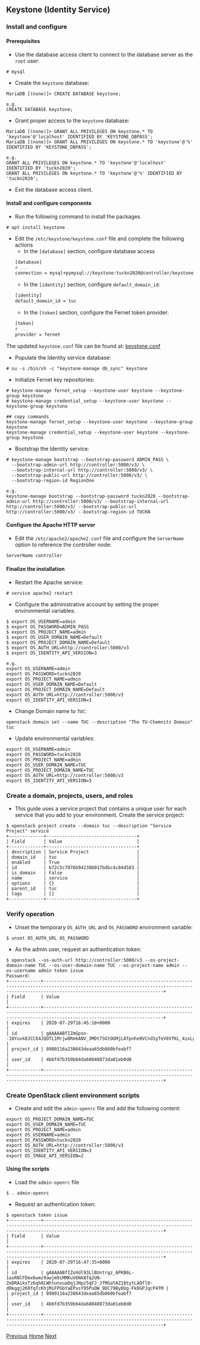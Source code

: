 ## Keystone (Identity Service)
### Install and configure
#### Prerequisites
- Use the database access client to connect to the database server as the ```root``` user:

```
# mysql
```

- Create the ```keystone``` database:
```
MariaDB [(none)]> CREATE DATABASE keystone;

e.g.
CREATE DATABASE keystone;
```

- Grant proper access to the ```keystone``` database:
```
MariaDB [(none)]> GRANT ALL PRIVILEGES ON keystone.* TO 'keystone'@'localhost' IDENTIFIED BY 'KEYSTONE_DBPASS';
MariaDB [(none)]> GRANT ALL PRIVILEGES ON keystone.* TO 'keystone'@'%' IDENTIFIED BY 'KEYSTONE_DBPASS';

e.g.
GRANT ALL PRIVILEGES ON keystone.* TO 'keystone'@'localhost' IDENTIFIED BY 'tuckn2020';
GRANT ALL PRIVILEGES ON keystone.* TO 'keystone'@'%' IDENTIFIED BY 'tuckn2020';
```

- Exit the database access client.

#### Install and configure components
- Run the following command to install the packages
```
# apt install keystone
```

- Edit the ```/etc/keystone/keystone.conf``` file and complete the following actions
  - In the ```[database]``` section, configure database access
  ```bash
  [database]
  # ...
  connection = mysql+pymysql://keystone:tuckn2020@controller/keystone
  ```
  - In the ```[identity]``` section, configure ```default_domain_id```:
  ```bash
  [identity]
  default_domain_id = tuc
  ```
  - In the ```[token]``` section, configure the Fernet token provider:
  ```bash
  [token]
  # ...
  provider = fernet
  ```

The updated ```keystone.conf``` file can be found at: [keystone.conf](https://github.com/kukkalli/OpenStack/blob/master/services/controller/keystone.conf)

- Populate the Identity service database:
```
# su -s /bin/sh -c "keystone-manage db_sync" keystone
```

- Initialize Fernet key repositories:
```
# keystone-manage fernet_setup --keystone-user keystone --keystone-group keystone
# keystone-manage credential_setup --keystone-user keystone --keystone-group keystone

## copy commands
keystone-manage fernet_setup --keystone-user keystone --keystone-group keystone
keystone-manage credential_setup --keystone-user keystone --keystone-group keystone
```

- Bootstrap the Identity service:
```
# keystone-manage bootstrap --bootstrap-password ADMIN_PASS \
  --bootstrap-admin-url http://controller:5000/v3/ \
  --bootstrap-internal-url http://controller:5000/v3/ \
  --bootstrap-public-url http://controller:5000/v3/ \
  --bootstrap-region-id RegionOne

e.g.
keystone-manage bootstrap --bootstrap-password tuckn2020 --bootstrap-admin-url http://controller:5000/v3/ --bootstrap-internal-url http://controller:5000/v3/ --bootstrap-public-url http://controller:5000/v3/ --bootstrap-region-id TUCKN
```

#### Configure the Apache HTTP server
- Edit the ```/etc/apache2/apache2.conf``` file and configure the ```ServerName``` option to reference the controller node:
```bash
ServerName controller
```

#### Finalize the installation
- Restart the Apache service:
```
# service apache2 restart
```

- Configure the administrative account by setting the proper environmental variables:
```
$ export OS_USERNAME=admin
$ export OS_PASSWORD=ADMIN_PASS
$ export OS_PROJECT_NAME=admin
$ export OS_USER_DOMAIN_NAME=Default
$ export OS_PROJECT_DOMAIN_NAME=Default
$ export OS_AUTH_URL=http://controller:5000/v3
$ export OS_IDENTITY_API_VERSION=3

e.g.
export OS_USERNAME=admin
export OS_PASSWORD=tuckn2020
export OS_PROJECT_NAME=admin
export OS_USER_DOMAIN_NAME=Default
export OS_PROJECT_DOMAIN_NAME=Default
export OS_AUTH_URL=http://controller:5000/v3
export OS_IDENTITY_API_VERSION=3
```

- Change Domain name to ```TUC```:
```
openstack domain set --name TUC --description "The TU-Chemnitz Domain" tuc
```

- Update environmental variables:
```
export OS_USERNAME=admin
export OS_PASSWORD=tuckn2020
export OS_PROJECT_NAME=admin
export OS_USER_DOMAIN_NAME=TUC
export OS_PROJECT_DOMAIN_NAME=TUC
export OS_AUTH_URL=http://controller:5000/v3
export OS_IDENTITY_API_VERSION=3
```

### Create a domain, projects, users, and roles
- This guide uses a service project that contains a unique user for each service that you add to your environment. Create the service project:
```
$ openstack project create --domain tuc --description "Service Project" service
+-------------+----------------------------------+
| Field       | Value                            |
+-------------+----------------------------------+
| description | Service Project                  |
| domain_id   | tuc                              |
| enabled     | True                             |
| id          | b72c5c7076b942308017bdbc4c84d583 |
| is_domain   | False                            |
| name        | service                          |
| options     | {}                               |
| parent_id   | tuc                              |
| tags        | []                               |
+-------------+----------------------------------+
```

### Verify operation
- Unset the temporary ```OS_AUTH_URL``` and ```OS_PASSWORD``` environment variable:
```
$ unset OS_AUTH_URL OS_PASSWORD
```

- As the admin user, request an authentication token:

```
$ openstack --os-auth-url http://controller:5000/v3 --os-project-domain-name TUC --os-user-domain-name TUC --os-project-name admin --os-username admin token issue
Password:
+------------+-----------------------------------------------------------------------------------------------------------------------------------------------------------------------------------------+
| Field      | Value                                                                                                                                                                                   |
+------------+-----------------------------------------------------------------------------------------------------------------------------------------------------------------------------------------+
| expires    | 2020-07-29T16:45:10+0000                                                                                                                                                                |
| id         | gAAAAABfIZmGpsn--18Yuvk0JCC64JQOTL1Mrjw8RmkANV_3MDt7SGtOGMjLATpnhe0VCndSyTeV8VfKL_4zxLgBy6WPFGlpAxPMliRW5ALn6h8apGAc_omoHk3RRUGApt0O6XrHOlTzPIAeYJFjAF1dZ35PQFSsnb77cNLRX2ortkPmbD2uea8 |
| project_id | 8980116a238643deaa65db860bfeabf7                                                                                                                                                        |
| user_id    | 4b6fd7b359b64da68048873da01eb0d0                                                                                                                                                        |
+------------+-----------------------------------------------------------------------------------------------------------------------------------------------------------------------------------------+
```

###  Create OpenStack client environment scripts

- Create and edit the ```admin-openrc``` file and add the following content:
```
export OS_PROJECT_DOMAIN_NAME=TUC
export OS_USER_DOMAIN_NAME=TUC
export OS_PROJECT_NAME=admin
export OS_USERNAME=admin
export OS_PASSWORD=tuckn2020
export OS_AUTH_URL=http://controller:5000/v3
export OS_IDENTITY_API_VERSION=3
export OS_IMAGE_API_VERSION=2
```

#### Using the scripts
- Load the ```admin-openrc``` file
```
$ . admin-openrc
```

- Request an authentication token:
```
$ openstack token issue
+------------+-----------------------------------------------------------------------------------------------------------------------------------------------------------------------------------------+
| Field      | Value                                                                                                                                                                                   |
+------------+-----------------------------------------------------------------------------------------------------------------------------------------------------------------------------------------+
| expires    | 2020-07-29T16:47:35+0000                                                                                                                                                                |
| id         | gAAAAABfIZoXdl93LlBUntrgz_APKB6L-1axRNlFDmx6wmz9awjm9iMMKuV6Nk8fq2UN-ZeDRAikxTz6qh8LWhtunvuaDqjJHpz5qFJ_JfMGaYAZ18tytLAQfl0-dRkggj2K8fqTcKhjMiFPGbYaEPxsY95PuOW_9DC79By0Ug-Fk8GPJqcP4TM |
| project_id | 8980116a238643deaa65db860bfeabf7                                                                                                                                                        |
| user_id    | 4b6fd7b359b64da68048873da01eb0d0                                                                                                                                                        |
+------------+-----------------------------------------------------------------------------------------------------------------------------------------------------------------------------------------+
```


[Previous](https://github.com/kukkalli/OpenStack/blob/master/environment-setup/etcd.md#etcd)
[Home](https://github.com/kukkalli/OpenStack#install-openstack-services)
[Next](https://github.com/kukkalli/OpenStack/blob/master/services/glance.md#glance-image-service)

